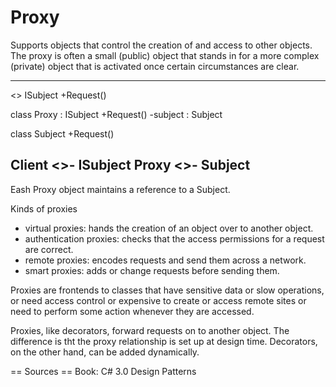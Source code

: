 # Proxy

Supports objects that control the creation of and access to other objects. The
proxy is often a small (public) object that stands in for a more complex
(private) object that is activated once certain circumstances are clear.

---------------------------------------
<<interface>>
ISubject
  +Request()

class Proxy : ISubject
  +Request()
  -subject : Subject

class Subject
  +Request()

Client <>- ISubject
Proxy <>- Subject
---------------------------------------

Eash Proxy object maintains a reference to a Subject.

Kinds of proxies
* virtual proxies: hands the creation of an object over to another object.
* authentication proxies: checks that the access permissions for a request are
  correct.
* remote proxies: encodes requests and send them across a network.
* smart proxies: adds or change requests before sending them.

Proxies are frontends to classes that have sensitive data or slow operations,
or need access control or expensive to create or access remote sites or need
to perform some action whenever they are accessed.

Proxies, like decorators, forward requests on to another object. The
difference is tht the proxy relationship is set up at design time. Decorators,
on the other hand, can be added dynamically.


== Sources ==
Book: C# 3.0 Design Patterns


